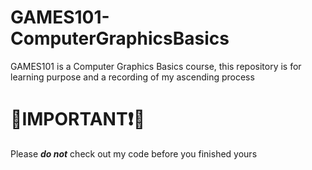 # GAMES101-ComputerGraphicsBasics
GAMES101 is a Computer Graphics Basics course, this repository is for learning purpose and a recording of my ascending process

# 🔴IMPORTANT❗🔴
Please ***do not*** check out my code before you finished yours
